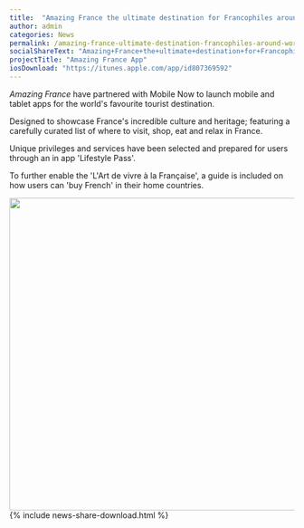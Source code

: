 ```yaml
---
title:  "Amazing France the ultimate destination for Francophiles around the world"
author: admin
categories: News
permalink: /amazing-france-ultimate-destination-francophiles-around-world/
socialShareText: "Amazing+France+the+ultimate+destination+for+Francophiles+around+the+world"
projectTitle: "Amazing France App"
iosDownload: "https://itunes.apple.com/app/id807369592"
---
```

_Amazing France_ have partnered with Mobile Now to launch mobile and tablet apps for the world's favourite tourist destination.

Designed to showcase France's incredible culture and heritage; featuring a carefully curated list of where to visit, shop, eat and relax in France.

Unique privileges and services have been selected and prepared for users through an in app 'Lifestyle Pass'.

To further enable the 'L'Art de vivre à la Française', a guide is included on how users can 'buy French' in their home countries.

<img alt="" src="{{ site.assetsurl }}2014/05/thumbnail.png" width="684" height="552">
<!--more-->
{% include news-share-download.html %}
